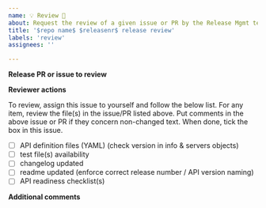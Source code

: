 ```yaml
---
name: 💡 Review 🌟
about: Request the review of a given issue or PR by the Release Mgmt team
title: '$repo name$ $releasenr$ release review'
labels: 'review'
assignees: ''

---
```


**Release PR or issue to review**
<!-- Put here the link(s) to the issue(s) or PR(s) that need to be reviewed -->

**Reviewer actions**

To review, assign this issue to yourself and follow the below list.
For any item, review the file(s) in the issue/PR listed above. 
Put comments in the above issue or PR if they concern non-changed text.
When done, tick the box in this issue. 

- [ ] API definition files (YAML) (check version in info & servers objects)  
- [ ] test file(s) availability
- [ ] changelog updated
- [ ] readme updated (enforce correct release number / API version naming) 
- [ ] API readiness checklist(s)

**Additional comments**
<!-- Add any other comments here as needed. -->
